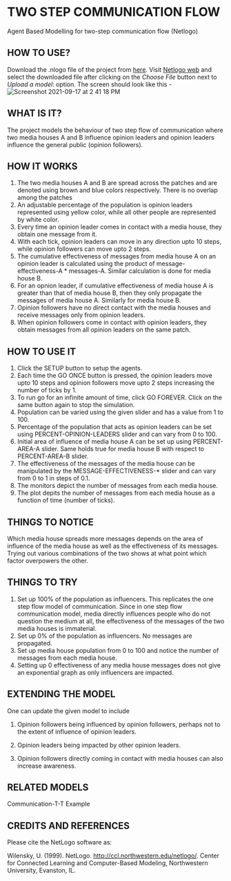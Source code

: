 # TWO STEP COMMUNICATION FLOW
Agent Based Modelling for two-step communication flow (Netlogo)

## HOW TO USE?
Download the .nlogo file of the project from [here](https://github.com/aditigarg07/two-step-communication/blob/main/Two%20step%20communication.nlogo). Visit [Netlogo web](http://www.netlogoweb.org/launch) and select the downloaded file after clicking on the _Choose File_ button next to _Upload a model_: option. The screen should look like this -
![Screenshot 2021-09-17 at 2 41 18 PM](https://user-images.githubusercontent.com/39182712/133757219-b7115617-6ebb-43c6-b3b9-a0ee90a5771b.png)

## WHAT IS IT?

The project models the behaviour of two step flow of communication where two media houses A and B influence opinion leaders and opinion leaders influence the general public (opinion followers).

## HOW IT WORKS

1. The two media houses A and B are spread across the patches and are denoted using brown and blue colors respectively. There is no overlap among the patches
2. An adjustable percentage of the population is opinion leaders represented using yellow color, while all other people are represented by white color.
3. Every time an opinion leader comes in contact with a media house, they obtain one message from it.
4. With each tick, opinion leaders can move in any direction upto 10 steps, while opinion followers can move upto 2 steps.
5. The cumulative effectiveness of messages from media house A on an opinion leader is calculated using the product of message-effectiveness-A * messages-A. Similar calculation is done for media house B.
6. For an opnion leader, if cumulative effectiveness of media house A is greater than that of media house B, then they only propagate the messages of media house A. Similarly for media house B.
7. Opinion followers have no direct contact with the media houses and receive messages only from opinion leaders.
8. When opinion followers come in contact with opinion leaders, they obtain messages from all opinion leaders on the same patch.

## HOW TO USE IT

1. Click the SETUP button to setup the agents.
2. Each time the GO ONCE button is pressed, the opinion leaders move upto 10 steps and opinion followers move upto 2 steps increasing the number of ticks by 1.
3. To run go for an infinite amount of time, click GO FOREVER. Click on the same button again to stop the simulation.
4. Population can be varied using the given slider and has a value from 1 to 100.
5. Percentage of the population that acts as opinion leaders can be set using PERCENT-OPINION-LEADERS slider and can vary from 0 to 100.
6. Initial area of influence of media house A can be set up using PERCENT-AREA-A slider. Same holds true for media house B with respect to PERCENT-AREA-B slider.
7. The effectiveness of the messages of the media house can be manipulated by the MESSAGE-EFFECTIVENESS-* slider and can vary from 0 to 1 in steps of 0.1.
8. The monitors depict the number of messages from each media house.
9. The plot depits the number of messages from each media house as a function of time (number of ticks).
 

## THINGS TO NOTICE

Which media house spreads more messages depends on the area of influence of the media house as well as the effectiveness of its messages. Trying out various combinations of the two shows at what point which factor overpowers the other.

## THINGS TO TRY

1. Set up 100% of the population as influencers. This replicates the one step flow model of communication. Since in one step flow communication model, media directly influences people who do not question the medium at all, the effectiveness of the messages of the two media houses is immaterial.
2. Set up 0% of the population as influencers. No messages are propagated.
3. Set up media house population from 0 to 100 and notice the number of messages from each media house.
4. Setting up 0 effectiveness of any media house messages does not give an exponential graph as only influencers are impacted. 

## EXTENDING THE MODEL

One can update the given model to include 

1. Opinion followers being influenced by opinion followers, perhaps not to the extent of influence of opinion leaders.

2. Opinion leaders being impacted by other opinion leaders.

3. Opinion followers directly coming in contact with media houses can also increase awareness.

## RELATED MODELS

Communication-T-T Example


## CREDITS AND REFERENCES

Please cite the NetLogo software as:

Wilensky, U. (1999). NetLogo. http://ccl.northwestern.edu/netlogo/. Center for Connected Learning and Computer-Based Modeling, Northwestern University, Evanston, IL.
